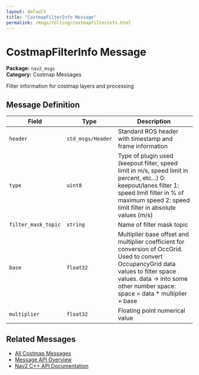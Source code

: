 ```yaml
---
layout: default
title: "CostmapFilterInfo Message"
permalink: /msgs/rolling/costmapfilterinfo.html
---
```


# CostmapFilterInfo Message

**Package:** `nav2_msgs`  
**Category:** Costmap Messages

Filter information for costmap layers and processing

## Message Definition

| Field | Type | Description |
|-------|------|-------------|
| `header` | `std_msgs/Header` | Standard ROS header with timestamp and frame information |
| `type` | `uint8` | Type of plugin used (keepout filter, speed limit in m/s, speed limit in percent, etc...) 0: keepout/lanes filter 1: speed limit filter in % of maximum speed 2: speed limit filter in absolute values (m/s) |
| `filter_mask_topic` | `string` | Name of filter mask topic |
| `base` | `float32` | Multiplier base offset and multiplier coefficient for conversion of OccGrid. Used to convert OccupancyGrid data values to filter space values. data -> into some other number space: space = data * multiplier + base |
| `multiplier` | `float32` | Floating point numerical value |



## Related Messages

- [All Costmap Messages](/rolling/msgs/index.html#costmap-messages)
- [Message API Overview](/rolling/msgs/index.html)
- [Nav2 C++ API Documentation](/rolling/html/index.html)
